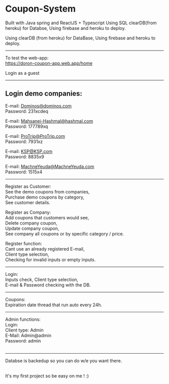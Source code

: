 
# Coupon-System
Built with Java spring and ReactJS + Typescript Using SQL clearDB(from heroku) for Databse, Using firebase and heroku to deploy.

Using clearDB (from heroku) for DataBase, Using firebase and heroku to deploy.

-----------

To test the web-app: <br/>
https://doron-coupon-app.web.app/home

Login as a guest
<hr/>

Login demo companies:
----------------------
E-mail: Dominos@dominos.com <br/>
Password: 231xcdeq

E-mail: Mahsanei-Hashmal@hashmal.com <br/>
Password: 177789xq

E-mail: ProTrip@ProTrip.com <br/>
Password: 7931xz

E-mail: KSP@KSP.com <br/>
Password: 8835x9

E-mail: MachneYeuda@MachneYeuda.com <br/>
Password: 1515x4
</br>

----------------------

Register as Customer: <br/>
See the demo coupons from companies, <br/>
Purchase demo coupons by category, <br/>
See customer details. <br/>

Register as Company: <br/>
Add coupons that customers would see, <br/>
Delete company coupon, <br/>
Update company coupon, <br/>
See company all coupons or by specific category / price. <br/>

Register function:<br/>
Cant use an already registered E-mail,<br/>
Client type selection,<br/>
Checking for invalid inputs or empty inputs.<br/>

----------------------

Login:<br/>
Inputs check,
Client type selection,<br/>
E-mail & Password checking with the DB.

----------------------

Coupons:<br/>
Expiration date thread that run auto every 24h.
<br/>

----------------------

Admin functions:<br/>
Login:<br/>
Client type: Admin<br/>
E-Mail: Admin@admin<br/>
Password: admin<br/>
<br/>

----------------------

Databse is backedup so you can do w/e you want there.<br/>
<br/>

It's my first project so be easy on me ! :)
